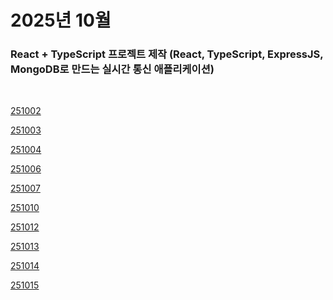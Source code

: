 # 2025년 10월

### React + TypeScript 프로젝트 제작 (React, TypeScript, ExpressJS, MongoDB로 만드는 실시간 통신 애플리케이션)

<br />

[251002](/DateLink/2025-10/251002.md)

[251003](/DateLink/2025-10/251003.md)

[251004](/DateLink/2025-10/251004.md)

[251006](/DateLink/2025-10/251006.md)

[251007](/DateLink/2025-10/251007.md)

[251010](/DateLink/2025-10/251010.md)

[251012](/DateLink/2025-10/251012.md)

[251013](/DateLink/2025-10/251013.md)

[251014](/DateLink/2025-10/251014.md)

[251015](/DateLink/2025-10/251015.md)

<!--




[251016](/DateLink/2025-10/251016.md)

[251018](/DateLink/2025-10/251018.md)

[251019](/DateLink/2025-10/251019.md)

[251021](/DateLink/2025-10/251021.md)

[251022](/DateLink/2025-10/251022.md)

[251023](/DateLink/2025-10/251023.md)

[251024](/DateLink/2025-10/251024.md)

[251025](/DateLink/2025-10/251025.md)

[251026](/DateLink/2025-10/251026.md)

[251028](/DateLink/2025-10/251028.md)

[251029](/DateLink/2025-10/251029.md)

[251030](/DateLink/2025-10/251030.md) -->
